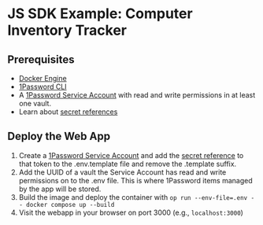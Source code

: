 # JS SDK Example: Computer Inventory Tracker

## Prerequisites
* [Docker Engine](https://docs.docker.com/get-started/get-docker/)
* [1Password CLI](https://developer.1password.com/docs/cli/get-started)
* A [1Password Service Account](https://my.1password.com/developer-tools/infrastructure-secrets/serviceaccount/) with read and write permissions in at least one vault.
* Learn about [secret references](https://developer.1password.com/docs/cli/secret-reference-syntax/)

## Deploy the Web App
1. Create a [1Password Service Account](https://developer.1password.com/docs/service-accounts) and add the [secret reference](https://developer.1password.com/docs/cli/secret-reference-syntax/) to that token to the .env.template file and remove the .template suffix. 
2. Add the UUID of a vault the Service Account has read and write permissions on to the .env file. This is where 1Password items managed by the app will be stored. 
3. Build the image and deploy the container with `op run --env-file=.env -- docker compose up --build`
4. Visit the webapp in your browser on port 3000 (e.g., `localhost:3000`)